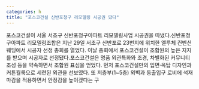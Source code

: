 ```yaml
---
categories: h
title: "포스코건설 신반포청구 리모델링 시공권 땄다"
---
```

포스코건설이 서울 서초구 신반포청구아파트 리모델링사업 시공권을 따냈다.신반포청구아파트 리모델링조합은 지난 29일 서초구 신반포로 23번지에 위치한 엘루체 컨벤션 웨딩에서 시공자 선정 총회를 열었다. 이날 총회에서 포스코건설이 조합원의 높은 지지를 받으며 시공자로 선정됐다.포스코건설은 명품 외관특화와 조경, 차별화된 커뮤니티 조성 등을 약속하면서 조합원 표심을 얻었다. 먼저 포스코건설만의 입면·옥탑 디자인과 커튼월룩으로 세련된 외관을 선보였다. 또 저층부(1~5층) 외벽과 동출입구 로비에 석재 마감을 적용하면서 안정감을 높이겠다는 구
